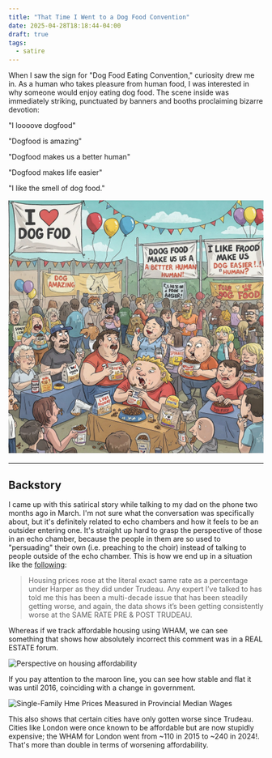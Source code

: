 ```yaml
---
title: "That Time I Went to a Dog Food Convention"
date: 2025-04-28T18:18:44-04:00
draft: true
tags:
  - satire
---
```


When I saw the sign for "Dog Food Eating Convention," curiosity drew me in. As a human who takes pleasure from human food, I was interested in why someone would enjoy eating dog food. The scene inside was immediately striking, punctuated by banners and booths proclaiming bizarre devotion:

"I loooove dogfood"

"Dogfood is amazing"

"Dogfood makes us a better human"

"Dogfood makes life easier"

"I like the smell of dog food."

![cartoon depicting the Dog Food Eating Convention](featured.webp)

---

## Backstory

I came up with this satirical story while talking to my dad on the phone two months ago in March. I'm not sure what the conversation was specifically about, but it's definitely related to echo chambers and how it feels to be an outsider entering one. It's straight up hard to grasp the perspective of those in an echo chamber, because the people in them are so used to "persuading" their own (i.e. preaching to the choir) instead of talking to people outside of the echo chamber. This is how we end up in a situation like the [following](https://www.reddit.com/r/TorontoRealEstate/comments/1k5npba/comment/mojtq1a/?utm_source=share&utm_medium=web3x&utm_name=web3xcss&utm_term=1&utm_content=share_button):

> Housing prices rose at the literal exact same rate as a percentage under Harper as they did under Trudeau. Any expert I’ve talked to has told me this has been a multi-decade issue that has been steadily getting worse, and again, the data shows it’s been getting consistently worse at the SAME RATE PRE & POST TRUDEAU.

Whereas if we track affordable housing using WHAM, we can see something that shows how absolutely incorrect this comment was in a REAL ESTATE forum.

![Perspective on housing affordability](https://substackcdn.com/image/fetch/w_1456,c_limit,f_webp,q_auto:good,fl_progressive:steep/https%3A%2F%2Fsubstack-post-media.s3.amazonaws.com%2Fpublic%2Fimages%2F6e775a21-6b60-4960-a62c-38be0916e1af_930x649.png)

If you pay attention to the maroon line, you can see how stable and flat it was until 2016, coinciding with a change in government.

![Single-Family Hme Prices Measured in Provincial Median Wages](https://substackcdn.com/image/fetch/w_1456,c_limit,f_webp,q_auto:good,fl_progressive:steep/https%3A%2F%2Fsubstack-post-media.s3.amazonaws.com%2Fpublic%2Fimages%2Fc708eddc-ea67-4c1f-a8de-5e5273382ae4_1060x756.png)

This also shows that certain cities have only gotten worse since Trudeau. Cities like London were once known to be affordable but are now stupidly expensive; the WHAM for London went from ~110 in 2015 to ~240 in 2024!. That's more than double in terms of worsening affordability.
